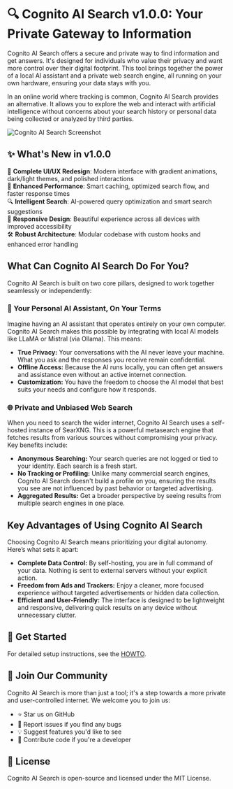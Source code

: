 # 🔍 Cognito AI Search v1.0.0: Your Private Gateway to Information

Cognito AI Search offers a secure and private way to find information and get answers. It's designed for individuals who value their privacy and want more control over their digital footprint. This tool brings together the power of a local AI assistant and a private web search engine, all running on your own hardware, ensuring your data stays with you.

In an online world where tracking is common, Cognito AI Search provides an alternative. It allows you to explore the web and interact with artificial intelligence without concerns about your search history or personal data being collected or analyzed by third parties.

![Cognito AI Search Screenshot](https://kekepower.com/images/cognito-ai-search-screenshot-inner.jpg "Cognito AI Search Screenshot")

## ✨ What's New in v1.0.0

🎨 **Complete UI/UX Redesign**: Modern interface with gradient animations, dark/light themes, and polished interactions  
🚀 **Enhanced Performance**: Smart caching, optimized search flow, and faster response times  
🔍 **Intelligent Search**: AI-powered query optimization and smart search suggestions  
📱 **Responsive Design**: Beautiful experience across all devices with improved accessibility  
🛠️ **Robust Architecture**: Modular codebase with custom hooks and enhanced error handling

## What Can Cognito AI Search Do For You?

Cognito AI Search is built on two core pillars, designed to work together seamlessly or independently:

### 🤖 Your Personal AI Assistant, On Your Terms

Imagine having an AI assistant that operates entirely on your own computer. Cognito AI Search makes this possible by integrating with local AI models like LLaMA or Mistral (via Ollama). This means:

*   **True Privacy:** Your conversations with the AI never leave your machine. What you ask and the responses you receive remain confidential.
*   **Offline Access:** Because the AI runs locally, you can often get answers and assistance even without an active internet connection.
*   **Customization:** You have the freedom to choose the AI model that best suits your needs and configure how it responds.

### 🌐 Private and Unbiased Web Search

When you need to search the wider internet, Cognito AI Search uses a self-hosted instance of SearXNG. This is a powerful metasearch engine that fetches results from various sources without compromising your privacy. Key benefits include:

*   **Anonymous Searching:** Your search queries are not logged or tied to your identity. Each search is a fresh start.
*   **No Tracking or Profiling:** Unlike many commercial search engines, Cognito AI Search doesn't build a profile on you, ensuring the results you see are not influenced by past behavior or targeted advertising.
*   **Aggregated Results:** Get a broader perspective by seeing results from multiple search engines in one place.

## Key Advantages of Using Cognito AI Search

Choosing Cognito AI Search means prioritizing your digital autonomy. Here’s what sets it apart:

*   **Complete Data Control:** By self-hosting, you are in full command of your data. Nothing is sent to external servers without your explicit action.
*   **Freedom from Ads and Trackers:** Enjoy a cleaner, more focused experience without targeted advertisements or hidden data collection.
*   **Efficient and User-Friendly:** The interface is designed to be lightweight and responsive, delivering quick results on any device without unnecessary clutter.

## 🚀 Get Started

For detailed setup instructions, see the [HOWTO](HOWTO.md).

## 🌟 Join Our Community

Cognito AI Search is more than just a tool; it's a step towards a more private and user-controlled internet. We welcome you to join us:

*   ⭐ Star us on GitHub
*   🐛 Report issues if you find any bugs
*   💡 Suggest features you'd like to see
*   🤝 Contribute code if you're a developer

## 📄 License

Cognito AI Search is open-source and licensed under the MIT License.
